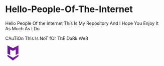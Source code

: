 # Hello-People-Of-The-Internet
Hello People Of the Internet This Is My Repository And I Hope You Enjoy It As Much As I Do
 
CAuTiOn ThIs Is NoT fOr ThE DaRk WeB
 
 
![alt text](https://github.com/adam-p/markdown-here/raw/master/src/common/images/icon48.png "Logo Title Text 1")



